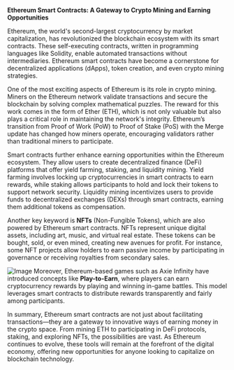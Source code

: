 **Ethereum Smart Contracts: A Gateway to Crypto Mining and Earning Opportunities**

Ethereum, the world's second-largest cryptocurrency by market capitalization, has revolutionized the blockchain ecosystem with its smart contracts. These self-executing contracts, written in programming languages like Solidity, enable automated transactions without intermediaries. Ethereum smart contracts have become a cornerstone for decentralized applications (dApps), token creation, and even crypto mining strategies.

One of the most exciting aspects of Ethereum is its role in crypto mining. Miners on the Ethereum network validate transactions and secure the blockchain by solving complex mathematical puzzles. The reward for this work comes in the form of Ether (ETH), which is not only valuable but also plays a critical role in maintaining the network's integrity. Ethereum’s transition from Proof of Work (PoW) to Proof of Stake (PoS) with the Merge update has changed how miners operate, encouraging validators rather than traditional miners to participate.

Smart contracts further enhance earning opportunities within the Ethereum ecosystem. They allow users to create decentralized finance (DeFi) platforms that offer yield farming, staking, and liquidity mining. Yield farming involves locking up cryptocurrencies in smart contracts to earn rewards, while staking allows participants to hold and lock their tokens to support network security. Liquidity mining incentivizes users to provide funds to decentralized exchanges (DEXs) through smart contracts, earning them additional tokens as compensation.

Another key keyword is **NFTs** (Non-Fungible Tokens), which are also powered by Ethereum smart contracts. NFTs represent unique digital assets, including art, music, and virtual real estate. These tokens can be bought, sold, or even mined, creating new avenues for profit. For instance, some NFT projects allow holders to earn passive income by participating in governance or receiving royalties from secondary sales.


![Image](https://github.com/user-attachments/assets/31692037-0104-4703-abd1-696b6a7dd41b)
Moreover, Ethereum-based games such as Axie Infinity have introduced concepts like **Play-to-Earn**, where players can earn cryptocurrency rewards by playing and winning in-game battles. This model leverages smart contracts to distribute rewards transparently and fairly among participants.

In summary, Ethereum smart contracts are not just about facilitating transactions—they are a gateway to innovative ways of earning money in the crypto space. From mining ETH to participating in DeFi protocols, staking, and exploring NFTs, the possibilities are vast. As Ethereum continues to evolve, these tools will remain at the forefront of the digital economy, offering new opportunities for anyone looking to capitalize on blockchain technology.
